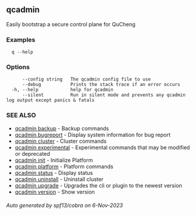 ## qcadmin

Easily bootstrap a secure control plane for QuCheng

### Examples

```
  q --help
```

### Options

```
      --config string   The qcadmin config file to use
      --debug           Prints the stack trace if an error occurs
  -h, --help            help for qcadmin
      --silent          Run in silent mode and prevents any qcadmin log output except panics & fatals
```

### SEE ALSO

* [qcadmin backup](qcadmin_backup.md)	 - Backup commands
* [qcadmin bugreport](qcadmin_bugreport.md)	 - Display system information for bug report
* [qcadmin cluster](qcadmin_cluster.md)	 - Cluster commands
* [qcadmin experimental](qcadmin_experimental.md)	 - Experimental commands that may be modified or deprecated
* [qcadmin init](qcadmin_init.md)	 - Initialize Platform
* [qcadmin platform](qcadmin_platform.md)	 - Platform commands
* [qcadmin status](qcadmin_status.md)	 - Display status
* [qcadmin uninstall](qcadmin_uninstall.md)	 - Uninstall cluster
* [qcadmin upgrade](qcadmin_upgrade.md)	 - Upgrades the cli or plugin to the newest version
* [qcadmin version](qcadmin_version.md)	 - Show version

###### Auto generated by spf13/cobra on 6-Nov-2023
